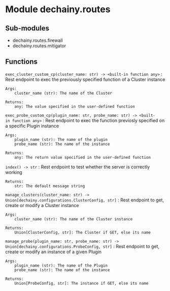 Module dechainy.routes
======================

Sub-modules
-----------
* dechainy.routes.firewall
* dechainy.routes.mitigator

Functions
---------

    
`exec_cluster_custom_cp(cluster_name: str) ‑> <built-in function any>`
:   Rest endpoint to exec the previously specified function of a Cluster instance
    
    Args:
        cluster_name (str): The name of the Cluster
    
    Returns:
        any: The value specified in the user-defined function

    
`exec_probe_custom_cp(plugin_name: str, probe_name: str) ‑> <built-in function any>`
:   Rest endpoint to exec the function previosly specified on a specific Plugin instance
    
    Args:
        plugin_name (str): The name of the plugin
        probe_name (str): The name of the instance
    
    Returns:
        any: The return value specified in the user-defined function

    
`index() ‑> str`
:   Rest endpoint to test whether the server is correctly working
    
    Returns:
        str: The default message string

    
`manage_clusters(cluster_name: str) ‑> Union[dechainy.configurations.ClusterConfig, str]`
:   Rest endpoint to get, create or modify a Cluster instance
    
    Args:
        cluster_name (str): The name of the Cluster instance
    
    Returns:
        Union[ClusterConfig, str]: The Cluster if GET, else its name

    
`manage_probe(plugin_name: str, probe_name: str) ‑> Union[dechainy.configurations.ProbeConfig, str]`
:   Rest endpoint to get, create or modify an instance of a given Plugin
    
    Args:
        plugin_name (str): The name of the Plugin
        probe_name (str): The name of the instance
    
    Returns:
        Union[ProbeConfig, str]: The instance if GET, else its name